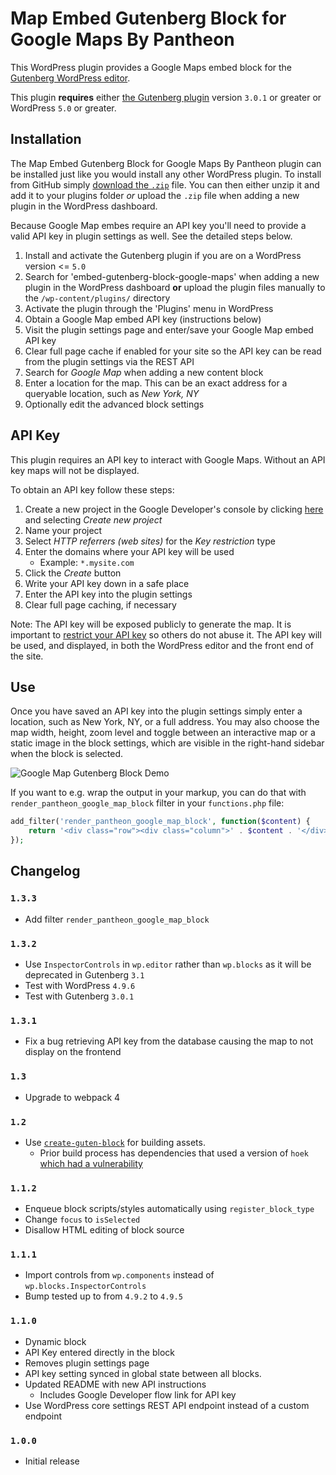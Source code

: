 # Map Embed Gutenberg Block for Google Maps By Pantheon
This WordPress plugin provides a Google Maps embed block for the [Gutenberg WordPress editor](https://github.com/WordPress/gutenberg).

This plugin **requires** either [the Gutenberg plugin](https://wordpress.org/plugins/gutenberg/) version `3.0.1` or greater or WordPress `5.0` or greater.

## Installation
The Map Embed Gutenberg Block for Google Maps By Pantheon plugin can be installed just like you would install any other WordPress plugin. To install from GitHub simply [download the `.zip`](https://github.com/pantheon-systems/google-map-gutenberg-block/archive/master.zip) file. You can then either unzip it and add it to your plugins folder _or_ upload the `.zip` file when adding a new plugin in the WordPress dashboard.

Because Google Map embes require an API key you'll need to provide a valid API key in plugin settings as well. See the detailed steps below.

1. Install and activate the Gutenberg plugin if you are on a WordPress version <= `5.0`
1. Search for 'embed-gutenberg-block-google-maps' when adding a new plugin in the WordPress dashboard **or** upload the plugin files manually to the `/wp-content/plugins/` directory
1. Activate the plugin through the 'Plugins' menu in WordPress
1. Obtain a Google Map embed API key (instructions below)
1. Visit the plugin settings page and enter/save your Google Map embed API key
1. Clear full page cache if enabled for your site so the API key can be read from the plugin settings via the REST API
1. Search for _Google Map_ when adding a new content block
1. Enter a location for the map. This can be an exact address for a queryable location, such as _New York, NY_
1. Optionally edit the advanced block settings

## API Key
This plugin requires an API key to interact with Google Maps. Without an API key maps will not be displayed.

To obtain an API key follow these steps:
1. Create a new project in the Google Developer's console by clicking [here](https://console.developers.google.com/flows/enableapi?apiid=maps_backend,static_maps_backend,maps_embed_backend&keyType=CLIENT_SIDE&reusekey=true) and selecting _Create new project_
1. Name your project
1. Select _HTTP referrers (web sites)_  for the _Key restriction_ type
1. Enter the domains where your API key will be used
    - Example: `*.mysite.com`
1. Click the _Create_ button
1. Write your API key down in a safe place
1. Enter the API key into the plugin settings
1. Clear full page caching, if necessary

Note: The API key will be exposed publicly to generate the map. It is important to [restrict your API key](https://developers.google.com/maps/documentation/embed/get-api-key#key-restrictions) so others do not abuse it. The API key will be used, and displayed, in both the WordPress editor and the front end of the site.

## Use
Once you have saved an API key into the plugin settings simply enter a location, such as New York, NY, or a full address. You may also choose the map width, height, zoom level and toggle between an interactive map or a static image in the block settings, which are visible in the right-hand sidebar when the block is selected.

![Google Map Gutenberg Block Demo](./assets/images/screenshot-1.gif)

If you want to e.g. wrap the output in your markup, you can do that with `render_pantheon_google_map_block` filter in your `functions.php` file:

```php
add_filter('render_pantheon_google_map_block', function($content) {
    return '<div class="row"><div class="column">' . $content . '</div></div>';
});
```

## Changelog

### `1.3.3`
* Add filter `render_pantheon_google_map_block`

### `1.3.2`
* Use `InspectorControls` in `wp.editor` rather than `wp.blocks` as it will be deprecated in Gutenberg `3.1`
* Test with WordPress `4.9.6`
* Test with Gutenberg `3.0.1`

### `1.3.1`
* Fix a bug retrieving API key from the database causing the map to not display on the frontend

### `1.3`
* Upgrade to webpack 4

### `1.2`
* Use [`create-guten-block`](https://github.com/ahmadawais/create-guten-block) for building assets.
    - Prior build process has dependencies that used a version of `hoek` [which had a vulnerability](https://nvd.nist.gov/vuln/detail/CVE-2018-3728)

### `1.1.2`
* Enqueue block scripts/styles automatically using `register_block_type`
* Change `focus` to `isSelected`
* Disallow HTML editing of block source


### `1.1.1`
* Import controls from `wp.components` instead of `wp.blocks.InspectorControls`
* Bump tested up to from `4.9.2` to `4.9.5`

### `1.1.0`
* Dynamic block
* API Key entered directly in the block
* Removes plugin settings page
* API key setting synced in global state between all blocks.
* Updated README with new API instructions
    - Includes Google Developer flow link for API key
* Use WordPress core settings REST API endpoint instead of a custom endpoint

### `1.0.0`
* Initial release

